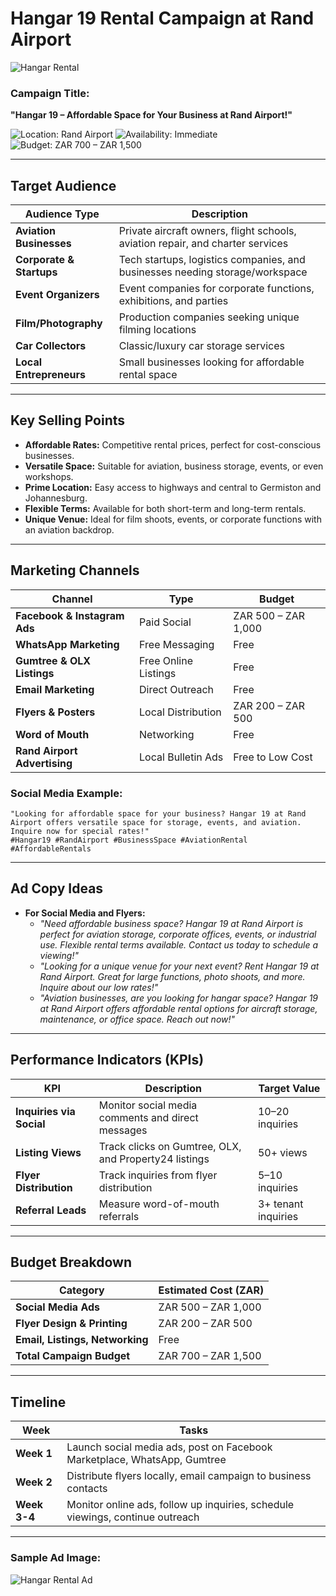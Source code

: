 # Hangar 19 Rental Campaign at Rand Airport

![Hangar Rental](https://via.placeholder.com/728x90.png?text=Hangar+19+at+Rand+Airport)

### Campaign Title: 
**"Hangar 19 – Affordable Space for Your Business at Rand Airport!"**

![Location: Rand Airport](https://img.shields.io/badge/Location-Rand_Airport-blue)
![Availability: Immediate](https://img.shields.io/badge/Availability-Immediate-green)
![Budget: ZAR 700 – ZAR 1,500](https://img.shields.io/badge/Budget-ZAR%20700%20–%20ZAR%201500-orange)

---

## Target Audience

| Audience Type           | Description                                                                 |
|-------------------------|-----------------------------------------------------------------------------|
| **Aviation Businesses**  | Private aircraft owners, flight schools, aviation repair, and charter services |
| **Corporate & Startups** | Tech startups, logistics companies, and businesses needing storage/workspace  |
| **Event Organizers**     | Event companies for corporate functions, exhibitions, and parties            |
| **Film/Photography**     | Production companies seeking unique filming locations                       |
| **Car Collectors**       | Classic/luxury car storage services                                          |
| **Local Entrepreneurs**  | Small businesses looking for affordable rental space                        |

---

## Key Selling Points
- **Affordable Rates:** Competitive rental prices, perfect for cost-conscious businesses.
- **Versatile Space:** Suitable for aviation, business storage, events, or even workshops.
- **Prime Location:** Easy access to highways and central to Germiston and Johannesburg.
- **Flexible Terms:** Available for both short-term and long-term rentals.
- **Unique Venue:** Ideal for film shoots, events, or corporate functions with an aviation backdrop.

---

## Marketing Channels

| Channel                     | Type                | Budget                |
|-----------------------------|---------------------|-----------------------|
| **Facebook & Instagram Ads** | Paid Social         | ZAR 500 – ZAR 1,000   |
| **WhatsApp Marketing**       | Free Messaging      | Free                  |
| **Gumtree & OLX Listings**   | Free Online Listings| Free                  |
| **Email Marketing**          | Direct Outreach     | Free                  |
| **Flyers & Posters**         | Local Distribution  | ZAR 200 – ZAR 500     |
| **Word of Mouth**            | Networking          | Free                  |
| **Rand Airport Advertising** | Local Bulletin Ads  | Free to Low Cost      |

### Social Media Example:

```
"Looking for affordable space for your business? Hangar 19 at Rand Airport offers versatile space for storage, events, and aviation. Inquire now for special rates!"
#Hangar19 #RandAirport #BusinessSpace #AviationRental #AffordableRentals
```

---

## Ad Copy Ideas
- **For Social Media and Flyers:**
    - _"Need affordable business space? Hangar 19 at Rand Airport is perfect for aviation storage, corporate offices, events, or industrial use. Flexible rental terms available. Contact us today to schedule a viewing!"_
    - _"Looking for a unique venue for your next event? Rent Hangar 19 at Rand Airport. Great for large functions, photo shoots, and more. Inquire about our low rates!"_
    - _"Aviation businesses, are you looking for hangar space? Hangar 19 at Rand Airport offers affordable rental options for aircraft storage, maintenance, or office space. Reach out now!"_

---

## Performance Indicators (KPIs)
| KPI                    | Description                                                 | Target Value       |
|------------------------|-------------------------------------------------------------|--------------------|
| **Inquiries via Social**| Monitor social media comments and direct messages           | 10–20 inquiries    |
| **Listing Views**       | Track clicks on Gumtree, OLX, and Property24 listings        | 50+ views          |
| **Flyer Distribution**  | Track inquiries from flyer distribution                     | 5–10 inquiries     |
| **Referral Leads**      | Measure word-of-mouth referrals                             | 3+ tenant inquiries|

---

## Budget Breakdown

| Category                 | Estimated Cost (ZAR)      |
|--------------------------|---------------------------|
| **Social Media Ads**      | ZAR 500 – ZAR 1,000       |
| **Flyer Design & Printing**| ZAR 200 – ZAR 500        |
| **Email, Listings, Networking**| Free                |
| **Total Campaign Budget** | ZAR 700 – ZAR 1,500       |

---

## Timeline

| Week        | Tasks                                                                           |
|-------------|---------------------------------------------------------------------------------|
| **Week 1**  | Launch social media ads, post on Facebook Marketplace, WhatsApp, Gumtree         |
| **Week 2**  | Distribute flyers locally, email campaign to business contacts                   |
| **Week 3-4**| Monitor online ads, follow up inquiries, schedule viewings, continue outreach    |

---

### Sample Ad Image:
![Hangar Rental Ad](https://via.placeholder.com/600x300.png?text=Rent+Hangar+19+at+Rand+Airport%21)

